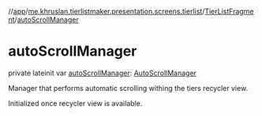 //[app](../../../index.md)/[me.khruslan.tierlistmaker.presentation.screens.tierlist](../index.md)/[TierListFragment](index.md)/[autoScrollManager](auto-scroll-manager.md)

# autoScrollManager

private lateinit var [autoScrollManager](auto-scroll-manager.md): [AutoScrollManager](../../me.khruslan.tierlistmaker.presentation.utils.recyclerview.scroll/-auto-scroll-manager/index.md)

Manager that performs automatic scrolling withing the tiers recycler view.

Initialized once recycler view is available.
